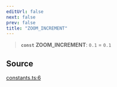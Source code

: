 ```yaml
---
editUrl: false
next: false
prev: false
title: "ZOOM_INCREMENT"
---
```


> **`const`** **ZOOM\_INCREMENT**: `0.1` = `0.1`

## Source

[constants.ts:6](https://github.com/nodenogg-in/alpha-p2p/blob/537491b7f422df1359d1cfda9feedcc4a36a0605/packages/infinitykit/src/constants.ts#L6)
